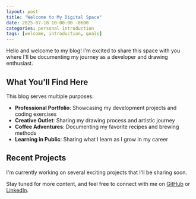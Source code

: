 ```yaml
---
layout: post
title: "Welcome to My Digital Space"
date: 2025-07-18 10:00:00 -0600
categories: personal introduction
tags: [welcome, introduction, goals]
---
```


Hello and welcome to my blog! I'm excited to share this space with you where I'll be documenting my journey as a developer and drawing enthusiast.

## What You'll Find Here

This blog serves multiple purposes:

- **Professional Portfolio**: Showcasing my development projects and coding exercises
- **Creative Outlet**: Sharing my drawing process and artistic journey
- **Coffee Adventures**: Documenting my favorite recipes and brewing methods
- **Learning in Public**: Sharing what I learn as I grow in my career

## Recent Projects

I'm currently working on several exciting projects that I'll be sharing soon.

Stay tuned for more content, and feel free to connect with me on [GitHub](https://github.com/instantfred) or [LinkedIn](https://linkedin.com/in/instantfred).
